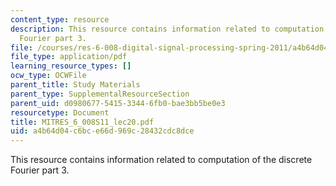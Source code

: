 ```yaml
---
content_type: resource
description: This resource contains information related to computation of the discrete
  Fourier part 3.
file: /courses/res-6-008-digital-signal-processing-spring-2011/a4b64d04c6bce66d969c28432cdc8dce_MITRES_6_008S11_lec20.pdf
file_type: application/pdf
learning_resource_types: []
ocw_type: OCWFile
parent_title: Study Materials
parent_type: SupplementalResourceSection
parent_uid: d0980677-5415-3344-6fb0-bae3bb5be0e3
resourcetype: Document
title: MITRES_6_008S11_lec20.pdf
uid: a4b64d04-c6bc-e66d-969c-28432cdc8dce
---
```

This resource contains information related to computation of the discrete Fourier part 3.

